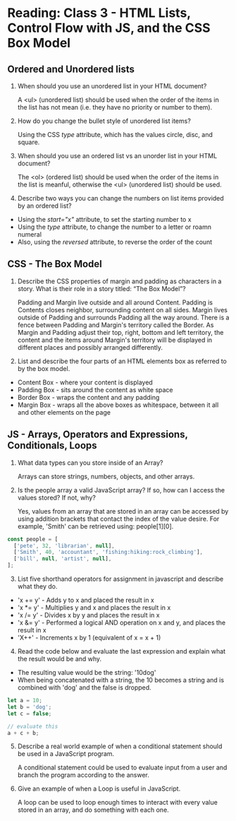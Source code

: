 # Reading: Class 3 - HTML Lists, Control Flow with JS, and the CSS Box Model

## Ordered and Unordered lists

1. When should you use an unordered list in your HTML document?

   A \<ul> (unordered list) should be used when the order of the items in the list has not mean (i.e. they have no priority or number to them).

2. How do you change the bullet style of unordered list items?

   Using the CSS _type_ attribute, which has the values circle, disc, and square.

3. When should you use an ordered list vs an unorder list in your HTML document?

   The \<ol> (ordered list) should be used when the order of the items in the list is meanful, otherwise the \<ul> (unordered list) should be used.

4. Describe two ways you can change the numbers on list items provided by an ordered list?

- Using the _start="x"_ attribute, to set the starting number to x
- Using the _type_ attribute, to change the number to a letter or roamn numeral
- Also, using the _reversed_ attribute, to reverse the order of the count

## CSS - The Box Model

1. Describe the CSS properties of margin and padding as characters in a story. What is their role in a story titled: “The Box Model”?

   Padding and Margin live outside and all around Content. Padding is Contents closes neighbor, surrounding content on all sides. Margin lives outside of Padding and surrounds Padding all the way around. There is a fence between Padding and Margin's territory called the Border. As Margin and Padding adjust their top, right, bottom and left territory, the content and the items around Margin's territory will be displayed in different places and possibly arranged differently.

2. List and describe the four parts of an HTML elements box as referred to by the box model.

- Content Box - where your content is displayed
- Padding Box - sits around the content as white space
- Border Box - wraps the content and any padding
- Margin Box - wraps all the above boxes as whitespace, between it all and other elements on the page

## JS - Arrays, Operators and Expressions, Conditionals, Loops

1. What data types can you store inside of an Array?

   Arrays can store strings, numbers, objects, and other arrays.

2. Is the people array a valid JavaScript array? If so, how can I access the values stored? If not, why?

   Yes, values from an array that are stored in an array can be accessed by using addition brackets that contact the index of the value desire. For example, 'Smith' can be retrieved using: people[1][0].

```js
const people = [
  ['pete', 32, 'librarian', null],
  ['Smith', 40, 'accountant', 'fishing:hiking:rock_climbing'],
  ['bill', null, 'artist', null],
];
```

3. List five shorthand operators for assignment in javascript and describe what they do.

- 'x += y' - Adds y to x and placed the result in x
- 'x \*= y' - Multiplies y and x and places the result in x
- 'x /= y' - Divides x by y and places the result in x
- 'x &= y' - Performed a logical AND operation on x and y, and places the result in x
- 'X++' - Increments x by 1 (equivalent of x = x + 1)

4. Read the code below and evaluate the last expression and explain what the result would be and why.

- The resulting value would be the string: '10dog'
- When being concatenated with a string, the 10 becomes a string and is combined with 'dog' and the false is dropped.

```js
let a = 10;
let b = 'dog';
let c = false;

// evaluate this
a + c + b;
```

5. Describe a real world example of when a conditional statement should be used in a JavaScript program.

   A conditional statement could be used to evaluate input from a user and branch the program according to the answer.

6. Give an example of when a Loop is useful in JavaScript.

   A loop can be used to loop enough times to interact with every value stored in an array, and do something with each one.
